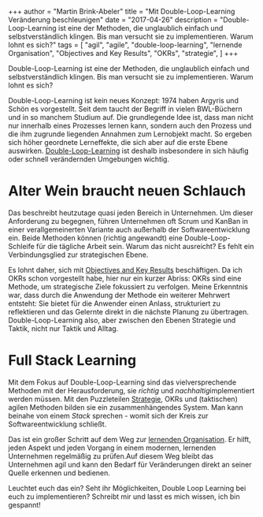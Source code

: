 +++
author = "Martin Brink-Abeler"
title = "Mit Double-Loop-Learning Veränderung beschleunigen"
date = "2017-04-26"
description = "Double-Loop-Learning ist eine der Methoden, die unglaublich einfach und selbstverständlich klingen. Bis man versucht sie zu implementieren. Warum lohnt es sich?"
tags = [
"agil", "agile", "double-loop-learning", "lernende Organisation", "Objectives and Key Results", "OKRs", "strategie",
]
+++

Double-Loop-Learning ist eine der Methoden, die unglaublich einfach und selbstverständlich klingen. Bis man versucht sie zu implementieren. Warum lohnt es sich?
<!--more-->
Double-Loop-Learning ist kein neues Konzept: 1974 haben Argyris und Schön es vorgestellt. Seit dem taucht der Begriff in vielen BWL-Büchern und in so manchem Studium auf. Die grundlegende Idee ist, dass man nicht nur innerhalb eines Prozesses lernen kann, sondern auch den Prozess und die ihm zugrunde liegenden Annahmen zum Lernobjekt macht. So ergeben sich höher geordnete Lerneffekte, die sich aber auf die erste Ebene auswirken. [Double-Loop-Learning](http://infed.org/mobi/chris-argyris-theories-of-action-double-loop-learning-and-organizational-learning/#_Single-loop_and_double-loop) ist deshalb insbesondere in sich häufig oder schnell verändernden Umgebungen wichtig.

# Alter Wein braucht neuen Schlauch

Das beschreibt heutzutage quasi jeden Bereich in Unternehmen. Um dieser Anforderung zu begegnen, führen Unternehmen oft Scrum und KanBan in einer verallgemeinerten Variante auch außerhalb der Softwareentwicklung ein. Beide Methoden können (richtig angewandt) eine Double-Loop-Schleife für die tägliche Arbeit sein. Warum das nicht ausreicht? Es fehlt ein Verbindungsglied zur strategischen Ebene.

Es lohnt daher, sich mit [Objectives and Key Results](http://vernetztesarbeiten.de/2017/03/28/okr-produktentwicklung-chatbot/) beschäftigen. Da ich OKRs schon vorgestellt habe, hier nur ein kurzer Abriss: OKRs sind eine Methode, um strategische Ziele fokussiert zu verfolgen. Meine Erkenntnis war, dass durch die Anwendung der Methode ein weiterer Mehrwert entsteht: Sie bietet für die Anwender einen Anlass, strukturiert zu reflektieren und das Gelernte direkt in die nächste Planung zu übertragen. Double-Loop-Learning also, aber zwischen den Ebenen Strategie und Taktik, nicht nur Taktik und Alltag.

# Full Stack Learning
Mit dem Fokus auf Double-Loop-Learning sind das vielversprechende Methoden mit der Herausforderung, sie *richtig* und *nachhaltig*implementiert werden müssen. Mit den Puzzleteilen [Strategie](https://vernetztesarbeiten.de/2017/02/07/strategien-und-wo-man-sie-findet/), OKRs und (taktischen) agilen Methoden bilden sie ein zusammenhängendes System. Man kann beinahe von einem *Stack* sprechen - womit sich der Kreis zur Softwareentwicklung schließt.

Das ist ein großer Schritt auf dem Weg zur [lernenden Organisation](http://vernetztesarbeiten.de/2017/04/11/die-lernende-organisation/). Er hilft, jeden Aspekt und jeden Vorgang in einem modernen, lernenden Unternehmen regelmäßig zu prüfen.Auf diesem Weg bleibt das Unternehmen agil und kann den Bedarf für Veränderungen direkt an seiner Quelle erkennen und bedienen.

Leuchtet euch das ein? Seht ihr Möglichkeiten, Double Loop Learning bei euch zu implementieren? Schreibt mir und lasst es mich wissen, ich bin gespannt!

